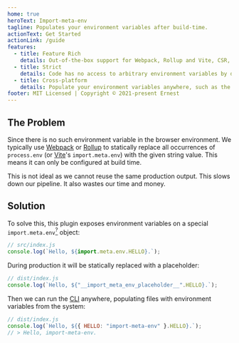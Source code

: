 ```yaml
---
home: true
heroText: Import-meta-env
tagline: Populates your environment variables after build-time.
actionText: Get Started
actionLink: /guide
features:
  - title: Feature Rich
    details: Out-of-the-box support for Webpack, Rollup and Vite, CSR, SSR and SSG, and unit testing tools. Powered by Unplugin and Babel.
  - title: Strict
    details: Code has no access to arbitrary environment variables by default.
  - title: Cross-platform
    details: Populate your environment variables anywhere, such as the Alpine Linux nginx image. Powered by pkg.
footer: MIT Licensed | Copyright © 2021-present Ernest
---
```


## The Problem

Since there is no such environment variable in the browser environment. We typically use <a href="https://webpack.js.org/plugins/environment-plugin/">Webpack</a> or <a href="https://github.com/rollup/plugins/tree/master/packages/replace#usage">Rollup</a> to statically replace all occurrences of `process.env` (or <a href="https://vitejs.dev/guide/env-and-mode.html">Vite</a>'s `import.meta.env`) with the given string value. This means it can only be configured at build time.

This is not ideal as we cannot reuse the same production output. This slows down our pipeline. It also wastes our time and money.

## Solution

To solve this, this plugin exposes environment variables on a special `import.meta.env`[<sup>?</sup>](guide.html#why-use-importmeta) object:

```js
// src/index.js
console.log(`Hello, ${import.meta.env.HELLO}.`);
```

During production it will be statically replaced with a placeholder:

```js
// dist/index.js
console.log(`Hello, ${"__import_meta_env_placeholder__".HELLO}.`);
```

Then we can run the [CLI](guide.html#install-cli) anywhere, populating files with environment variables from the system:

```js
// dist/index.js
console.log(`Hello, ${{ HELLO: "import-meta-env" }.HELLO}.`);
// > Hello, import-meta-env.
```
